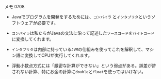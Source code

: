メモ 0708

- Javaでプログラムを開発をするためには、`コンパイラ` と`インタプリタ`というソフトウェアが必要です。
- `コンパイラ`は私たちがJavaの文法に沿って記述した`ソースコード`を`バイトコード`に変換してくれます。
- `インタプリタ`は内部に持っている`JVM`の仕組みを使ってこれを解釈して、マシン語に変換してCPUが実行してくれます。

- 浮動小数点方式には「厳密な計算ができない」という弱点がある。誤差が許されない計算、特にお金の計算に`double`と`float`を使ってはいけない。